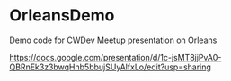 # OrleansDemo
Demo code for CWDev Meetup presentation on Orleans

https://docs.google.com/presentation/d/1c-jsMT8jjPvA0-QBRnEk3z3bwqHhb5bbujSUyAlfxLo/edit?usp=sharing
